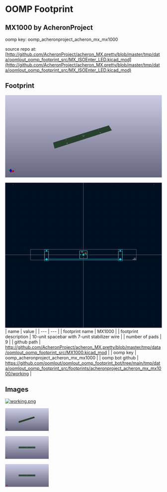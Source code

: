 # OOMP Footprint  
## MX1000  by AcheronProject  
  
oomp key: oomp_acheronproject_acheron_mx_mx1000  
  
source repo at: [http://github.com/AcheronProject/acheron_MX.pretty/blob/master/tmp/data/oomlout_oomp_footprint_src/MX_ISOEnter_LED.kicad_mod](http://github.com/AcheronProject/acheron_MX.pretty/blob/master/tmp/data/oomlout_oomp_footprint_src/MX_ISOEnter_LED.kicad_mod)  
## Footprint  
  
[![working_kicad_pcb_3d.png](working_kicad_pcb_3d_600.png)](working_kicad_pcb_3d.png)  
  
[![working.png](working_600.png)](working.png)  
| name | value | 
| --- | --- | 
| footprint name | MX1000 | 
| footprint description | 10-unit spacebar with 7-unit stabilizer wire | 
| number of pads | 9 | 
| github path | http://github.com/AcheronProject/acheron_MX.pretty/blob/master/tmp/data/oomlout_oomp_footprint_src/MX1000.kicad_mod | 
| oomp key | oomp_acheronproject_acheron_mx_mx1000 | 
| oomp bot github | https://github.com/oomlout/oomlout_oomp_footprint_bot/tree/main/tmp/data/oomlout_oomp_footprint_src/footprints/acheronproject_acheron_mx_mx1000/working | 
## Images  
  
[![working.png](working_140.png)](working.png)  
  
[![working_kicad_pcb_3d.png](working_kicad_pcb_3d_140.png)](working_kicad_pcb_3d.png)  
  
[![working_kicad_pcb_3d_back.png](working_kicad_pcb_3d_back_140.png)](working_kicad_pcb_3d_back.png)  
  
[![working_kicad_pcb_3d_front.png](working_kicad_pcb_3d_front_140.png)](working_kicad_pcb_3d_front.png)  
